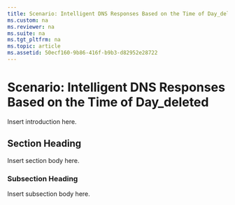 ```yaml
---
title: Scenario: Intelligent DNS Responses Based on the Time of Day_deleted
ms.custom: na
ms.reviewer: na
ms.suite: na
ms.tgt_pltfrm: na
ms.topic: article
ms.assetid: 50ecf160-9b86-416f-b9b3-d82952e28722
---
```

# Scenario: Intelligent DNS Responses Based on the Time of Day_deleted
Insert introduction here.  
  
## Section Heading  
Insert section body here.  
  
### Subsection Heading  
Insert subsection body here.  
  
